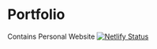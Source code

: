 # Portfolio
 Contains Personal Website
[![Netlify Status](https://api.netlify.com/api/v1/badges/9811ca56-c605-48cc-b50c-3af408cd5d27/deploy-status)](https://app.netlify.com/sites/determined-booth-95f705/deploys)
